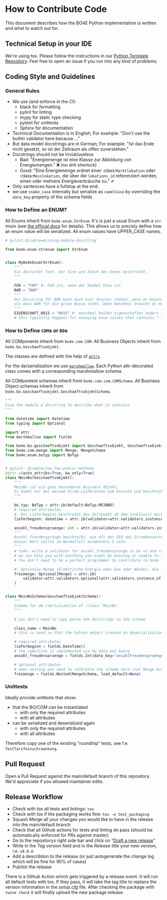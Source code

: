 # How to Contribute Code

This document describes how the BO4E Python implementation is written and what to watch out for.

## Technical Setup in your IDE

We're using tox.
Please follow the instructions in our [Python Template Repository](https://github.com/Hochfrequenz/python_template_repository#how-to-use-this-repository-on-your-machine).
Feel free to open an issue if you run into any kind of problems.

## Coding Style and Guidelines

### General Rules

- We use (and enforce in the CI):
  - black for formatting
  - pylint for linting
  - mypy for static type checking
  - pytest for unittests
  - Sphinx for documentation
- Technical Documentation is in English; For example: "Don't use the builtin validator here because ..."
- But data model docstrings are in German; For example: "Ist das Ende nicht gesetzt, so ist der Zeitraum als offen zuverstehen."
- Docstrings should not be trivial/useless
  - Bad: "Energiemenge ist eine Klasse zur Abbildung von Energiemengen." ❌ (no shit sherlock)
  - Good: "Eine Energiemenge ordnet einer :class:`Marktlokation` oder :class:`Messlokation`, die über die `lokations_id` referenziert werden, einen oder mehrere Energieverbräuche zu." ✔
- Only sentences have a fullstop at the end.
- we use `snake_case` internally but serialize as `camelCase` by overriding the `data_key` property of the schema fields

### How to Define an ENUM?

All Enums inherit from `bo4e.enum.StrEnum`.
It's is just a usual Enum with a `str` mixin (see [the official docs](https://docs.python.org/3/library/enum.html?highlight=strenum#others) for details).
This allows us to precisly define how an enum value will be serialized.
All enum values have UPPER_CASE names.

```python
# pylint:disable=missing-module-docstring

from bo4e.enum.strenum import StrEnum


class MyBo4eEnum(StrEnum):
    """
    Ein deutscher Text, der Sinn und Zweck des Enums beschreibt.
    """

    FOO = "FOO" #: FOO ist, wenn der Himmel blau ist
    BAR = "BAR"
    """
    Der Docstring für BAR kann auch hier drunter stehen, wenn er besonders lang ist und mehr sagen will,
    als dass BAR für die grüne Wiese steht. Denn manchmal braucht es mehr als hundert Zeichen.
    """
    EIGENSCHAFT_0815 = "0815" #: manchmal heißen eigenschaften anders (EIGENSCHAFT_0815) als sie serialisiert werden ("0815")
    # this typically happens for annoying enum values that contains "-" or start with digits
```

### How to Define `COM`s or `BO`s

All COMponents inherit from `bo4e.com.COM`.
All Business Objects inherit from `bo4e.bo.Geschaeftsobjekt`.

The classes are defined with the help of [`attrs`](https://www.attrs.org/).

For the de/serialization we use [`marshmallow`](https://marshmallow.readthedocs.io/).
Each Python attr-decorated class comes with a corresponding marshmallow schema.

All COMpontent schemas inherit from `bo4e.com.com.COMSchema`.
All Business Object schemas inherit from `bo4e.bo.Geschaeftsobjekt.GeschaeftsobjektSchema`.

```python
"""
Give the module a docstring to describe what it contains
"""

from datetime import datetime
from typing import Optional

import attr
from marshmallow import fields

from bo4e.bo.geschaeftsobjekt import Geschaeftsobjekt, GeschaeftsobjektSchema
from bo4e.com.menge import Menge, MengeSchema
from bo4e.enum.botyp import BoTyp


# pylint: disable=too-few-public-methods
@attr.s(auto_attribs=True, kw_only=True)
class MeinBo(Geschaeftsobjekt):
    """
    MeinBo ist ein ganz besonderes Business Objekt.
    Es kommt nur bei meinem Strom-Lieferanten zum Einsatz und beschreibt dort all die tollen Eingeschaften, die mein Stromverhalten hat.
    """

    bo_typ: BoTyp = attr.ib(default=BoTyp.MEINBO)
    # required attributes
    #: Der Lieferbeginn beschreibt den Zeitpunkt ab dem (inklusiv) mich ein Versorger seinen Kunden nennen darf
    lieferbeginn: datetime = attr.ib(validator=attr.validators.instance_of(datetime))

    anzahl_freudenspruenge: int = attr.ib(validator=attr.validators.instance_of(int))
    """
    Anzahl Freudensprünge beschreibt, wie oft der CEO des Stromkonzerns in die Luft gesprungen ist, als ich den Vertrag unterschrieben habe.
    Dieser Wert sollte im Normalfall mindestens 5 sein.
    """
    # todo: write a validator for anzahl_freudensprunge to be >5 and raise a ValidationError otherwise
    # we can help you with anything you might be missing or unable to implement.
    # You don't need to be a perfect programmer to contribute to bo4e :)

    #: Optionale Menge (Elektrische Energie oder Gas oder Wärme), die ich zum Lieferbeginn umsonst erhalte
    freimenge: Optional[Menge] = attr.ib(
        validator=attr.validators.optional(attr.validators.instance_of(Menge)), default=None
    )


class MeinBoSchema(GeschaeftsobjektSchema):
    """
    Schema for de-/serialization of :class:`MeinBo`
    """

    # you don't need to copy paste the docstrings to the schema

    class_name = MeinBo
    # this is used so that the Pyhton object created on deserialization/loading has the correct type

    # required attributes
    lieferbeginn = fields.DateTime()
    # the camelCase is implemented via he data_key kwarg
    anzahl_freudenspruenge = fields.Int(data_key="anzahlFreudenspruenge")

    # optional attributes
    # when nesting you need to reference the schema here (not Menge but MengeSchema!)
    freimenge = fields.Nested(MengeSchema, load_default=None)

```

### Unittests

Ideally provide unittests that show:

- that the BO/COM can be instantiated
  - with only the required attributes
  - with all attributes
- can be serialized and deserialized again
  - with only the required attributes
  - with all attributes

Therefore copy one of the existing "roundtrip" tests, see f.e. `TestTarifeinschraenkung`.

## Pull Request
Open a Pull Request against the main/default branch of this repository.
We'd appreciate if you allowed maintainer edits.

## Release Workflow
* Check with tox all tests and lintings: `tox`
* Check with tox if the packaging works fine: `tox -e test_packaging`
* Squash Merge all your changes you would like to have in the release into the main/default branch
* Check that all Github actions for tests and linting do pass (should be automatically enforced for PRs against master)
* Go to the repositorys right side bar and click on "[Draft a new release](https://github.com/Hochfrequenz/BO4E-python/releases/new)"
* Write in the *Tag version* field and in the *Release title* your new version, i.e. `v0.0.6`
* Add a describtion to the release (or just autogenerate the change log which will be fine for 95% of cases)
* Publish the release

There is a Github Action which gets triggered by a release event.
It will run all default tests with tox. If they pass, it will take the tag title to replace the version information in the *setup.cfg* file.
After checking the package with `twine check` it will finally upload the new package release.

 
